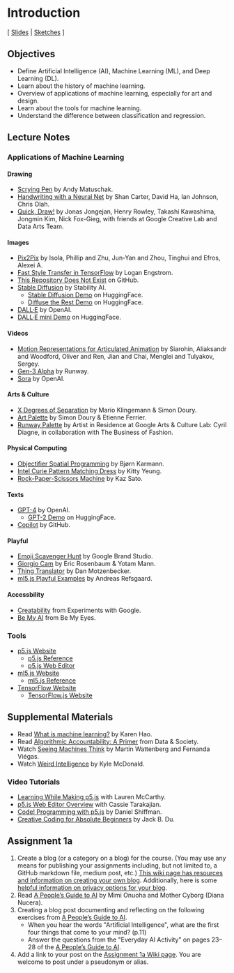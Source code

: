 # Introduction

[ [Slides](https://docs.google.com/presentation/d/1kAPACuob_EjZHcVd63Sz3-3PrQsUUZon10Dz7_V22wM/) \| [Sketches](https://editor.p5js.org/jackbdu/collections/kjuPKBzeH) ]

## Objectives

-   Define Artificial Intelligence (AI), Machine Learning (ML), and Deep Learning (DL).
-   Learn about the history of machine learning.
-   Overview of applications of machine learning, especially for art and design.
-   Learn about the tools for machine learning.
-   Understand the difference between classification and regression.

## Lecture Notes

### Applications of Machine Learning

#### Drawing

-   [Scrying Pen](https://experiments.withgoogle.com/scrying-pen) by Andy Matuschak.
-   [Handwriting with a Neural Net](https://experiments.withgoogle.com/handwriting-with-a-neural-net) by Shan Carter, David Ha, Ian Johnson, Chris Olah.
-   [Quick, Draw!](https://quickdraw.withgoogle.com) by Jonas Jongejan, Henry Rowley, Takashi Kawashima, Jongmin Kim, Nick Fox-Gieg, with friends at Google Creative Lab and Data Arts Team.

#### Images

-   [Pix2Pix](https://phillipi.github.io/pix2pix/) by Isola, Phillip and Zhu, Jun-Yan and Zhou, Tinghui and Efros, Alexei A.
-   [Fast Style Transfer in TensorFlow](https://github.com/lengstrom/fast-style-transfer) by Logan Engstrom.
-   [This Repository Does Not Exist](https://github.com/paulbricman/thisrepositorydoesnotexist) on GitHub.
-   [Stable Diffusion](https://stability.ai/news/stable-diffusion-public-release) by Stability AI.
    -   [Stable Diffusion Demo](https://stability.ai/news/stable-diffusion-announcement) on HuggingFace.
    -   [Diffuse the Rest Demo](https://huggingface.co/spaces/huggingface-projects/diffuse-the-rest) on HuggingFace.
-   [DALL·E](https://openai.com/index/dall-e/) by OpenAI.
-   [DALL·E mini Demo](https://huggingface.co/spaces/dalle-mini/dalle-mini) on HuggingFace.

#### Videos

-   [Motion Representations for Articulated Animation](https://github.com/snap-research/articulated-animation) by Siarohin, Aliaksandr and Woodford, Oliver and Ren, Jian and Chai, Menglei and Tulyakov, Sergey.
-   [Gen-3 Alpha](https://runwayml.com/research/introducing-gen-3-alpha) by Runway.
-   [Sora](https://openai.com/index/video-generation-models-as-world-simulators/) by OpenAI.

#### Arts & Culture

-   [X Degrees of Separation](https://experiments.withgoogle.com/x-degrees-of-separation) by Mario Klingemann & Simon Doury.
-   [Art Palette](https://experiments.withgoogle.com/art-palette) by Simon Doury & Etienne Ferrier.
-   [Runway Palette](https://experiments.withgoogle.com/business-of-fashion) by Artist in Residence at Google Arts & Culture Lab: Cyril Diagne, in collaboration with The Business of Fashion.

#### Physical Computing

-   [Objectifier Spatial Programming](https://experiments.withgoogle.com/objectifier-spatial-programming) by Bjørn Karmann.
-   [Intel Curie Pattern Matching Dress](https://www.hackster.io/kitty-yeung/arduino-101-intel-curie-pattern-matching-dress-9cc783) by Kitty Yeung.
-   [Rock-Paper-Scissors Machine](https://experiments.withgoogle.com/rock-paper-scissors) by Kaz Sato.

#### Texts

-   [GPT-4](https://openai.com/index/gpt-4/) by OpenAI.
    -   [GPT-2 Demo](https://transformer.huggingface.co/doc/distil-gpt2) on HuggingFace.
-   [Copilot](https://github.com/features/copilot) by GitHub.

#### Playful

-   [Emoji Scavenger Hunt](https://experiments.withgoogle.com/emoji-scavenger) by Google Brand Studio.
-   [Giorgio Cam](https://experiments.withgoogle.com/giorgio-cam) by Eric Rosenbaum & Yotam Mann.
-   [Thing Translator](https://experiments.withgoogle.com/thing-translator) by Dan Motzenbecker.
-   [ml5.js Playful Examples](https://ml5-fellowship-2020.github.io/examples/) by Andreas Refsgaard.

#### Accessbility

-   [Creatability](https://experiments.withgoogle.com/collection/creatability) from Experiments with Google.
-   [Be My AI](https://www.bemyeyes.com/blog/announcing-be-my-ai) from Be My Eyes.

### Tools

-   [p5.js Website](https://p5js.org)
    -   [p5.js Reference](https://p5js.org/reference/)
    -   [p5.js Web Editor](https://editor.p5js.org)
-   [ml5.js Website](https://ml5js.org)
    -   [ml5.js Reference](https://docs.ml5js.org/#/reference/overview)
-   [TensorFlow Website](https://www.tensorflow.org)
    -   [TensorFlow.js Website](https://www.tensorflow.org/js)

## Supplemental Materials

-   Read [What is machine learning?](https://www.technologyreview.com/s/612437/what-is-machine-learning-we-drew-you-another-flowchart/) by Karen Hao.
-   Read [Algorithmic Accountability: A Primer](https://datasociety.net/wp-content/uploads/2018/04/Data_Society_Algorithmic_Accountability_Primer_FINAL-4.pdf) from Data & Society.
-   Watch [Seeing Machines Think](https://youtu.be/ugkfmHBW74Q) by Martin Wattenberg and Fernanda Viégas.
-   Watch [Weird Intelligence](https://vimeo.com/304110435) by Kyle McDonald.

### Video Tutorials

-   [Learning While Making p5.js](https://youtu.be/1k3X4DLDHdc) with Lauren McCarthy.
-   [p5.js Web Editor Overview](https://youtu.be/x1rJJRVTpAI) with Cassie Tarakajian.
-   [Code! Programming with p5.js](https://www.youtube.com/playlist?list=PLRqwX-V7Uu6Zy51Q-x9tMWIv9cueOFTFA) by Daniel Shiffman.
-   [Creative Coding for Absolute Beginners](https://www.youtube.com/playlist?list=PLUbmjnHkwarjjudjj2dclvClnL5ngpDze) by Jack B. Du.

## Assignment 1a

1. Create a blog (or a category on a blog) for the course. (You may use any means for publishing your assignments including, but not limited to, a GitHub markdown file, medium post, etc.) [This wiki page has resources and information on creating your own blog](https://github.com/jackbdu/Intro-ML-Arts-IMA-Summer24/wiki/Documentation-Blog-Resources). Additionally, here is some [helpful information on privacy options for your blog](https://www.nyu.edu/servicelink/KB0012245).
2. Read [A People’s Guide to AI](https://alliedmedia.org/wp-content/uploads/2020/09/peoples-guide-ai.pdf) by Mimi Onuoha and Mother Cyborg (Diana Nucera).
3. Creating a blog post documenting and reflecting on the following exercises from [A People’s Guide to AI](https://alliedmedia.org/wp-content/uploads/2020/09/peoples-guide-ai.pdf).
    - When you hear the words "Artificial Intelligence", what are the first four things that come to your mind? (p.11)
    - Answer the questions from the "Everyday AI Activity" on pages 23–28 of the [A People’s Guide to AI](https://alliedmedia.org/wp-content/uploads/2020/09/peoples-guide-ai.pdf).
4. Add a link to your post on the [Assignment 1a Wiki page](https://github.com/jackbdu/Intro-ML-Arts-IMA-Summer24/wiki/Assignment-1a). You are welcome to post under a pseudonym or alias.
